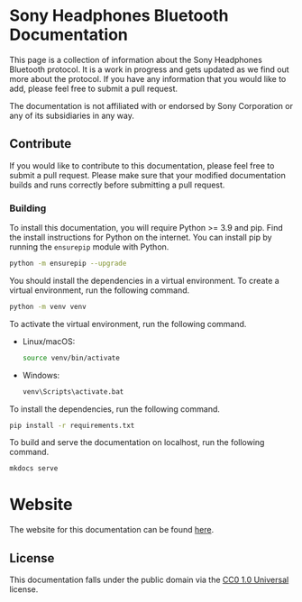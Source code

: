 # Sony Headphones Bluetooth Documentation

This page is a collection of information about the Sony Headphones Bluetooth protocol. It is a work in progress and gets updated as we find out more about the protocol. If you have any information that you would like to add, please feel free to submit a pull request.

The documentation is not affiliated with or endorsed by Sony Corporation or any of its subsidiaries in any way.

## Contribute

If you would like to contribute to this documentation, please feel free to submit a pull request. Please make sure
that your modified documentation builds and runs correctly before submitting a pull request.

### Building

To install this documentation, you will require Python >= 3.9 and pip. Find the install instructions for Python on the internet.
You can install pip by running the `ensurepip` module with Python.

```bash
python -m ensurepip --upgrade
```

You should install the dependencies in a virtual environment. To create a virtual environment, run the following command.

```bash
python -m venv venv
```

To activate the virtual environment, run the following command.

- Linux/macOS:
    
    ```bash
    source venv/bin/activate
    ```

- Windows:

    ```bash
    venv\Scripts\activate.bat
    ```

To install the dependencies, run the following command.

```bash
pip install -r requirements.txt
```

To build and serve the documentation on localhost, run the following command.

```bash
mkdocs serve
```

# Website

The website for this documentation can be found [here](https://ohm-app.github.io/sony-headphones-bluetooth-documentation/).

## License

This documentation falls under the public domain via the [CC0 1.0 Universal](https://creativecommons.org/publicdomain/zero/1.0/) license.